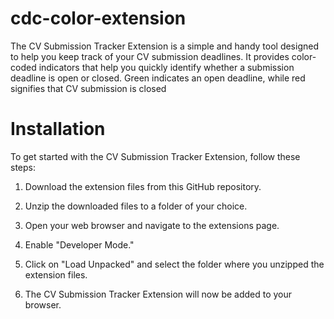 # cdc-color-extension

 
The CV Submission Tracker Extension is a simple and handy tool designed to help you keep track of your CV submission deadlines. It provides color-coded indicators that help you quickly identify whether a submission deadline is open or closed. Green indicates an open deadline, while red signifies that CV submission is closed

# Installation

To get started with the CV Submission Tracker Extension, follow these steps:

1. Download the extension files from this GitHub repository.

2. Unzip the downloaded files to a folder of your choice.

3. Open your web browser and navigate to the extensions page.

4. Enable "Developer Mode."

5. Click on "Load Unpacked" and select the folder where you unzipped the extension files.

6. The CV Submission Tracker Extension will now be added to your browser.
